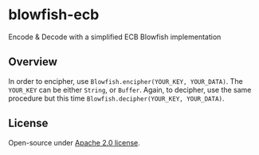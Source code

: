 # blowfish-ecb
Encode & Decode with a simplified ECB Blowfish implementation

## Overview
In order to encipher, use `Blowfish.encipher(YOUR_KEY, YOUR_DATA)`. The `YOUR_KEY` can be either `String`, or `Buffer`. Again, to decipher, use the same procedure but this time `Blowfish.decipher(YOUR_KEY, YOUR_DATA)`.

## License
Open-source under [Apache 2.0 license](https://www.apache.org/licenses/LICENSE-2.0).
